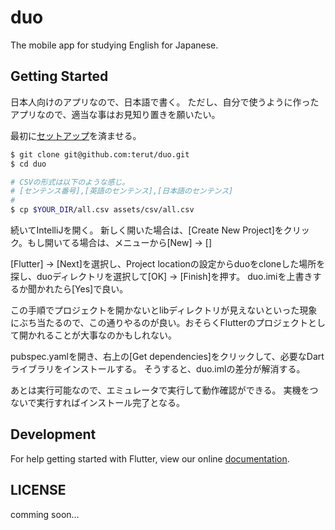 # duo

The mobile app for studying English for Japanese.

## Getting Started

日本人向けのアプリなので、日本語で書く。
ただし、自分で使うように作ったアプリなので、適当な事はお見知り置きを願いたい。

最初に[セットアップ](https://flutter.io/setup/)を済ませる。

```sh
$ git clone git@github.com:terut/duo.git
$ cd duo

# CSVの形式は以下のような感じ。
# [センテンス番号],[英語のセンテンス],[日本語のセンテンス]
#
$ cp $YOUR_DIR/all.csv assets/csv/all.csv
```

続いてIntelliJを開く。
新しく開いた場合は、[Create New Project]をクリック。もし開いてる場合は、メニューから[New] -> []

[Flutter] -> [Next]を選択し、Project locationの設定からduoをcloneした場所を探し、duoディレクトリを選択して[OK] -> [Finish]を押す。
duo.imiを上書きするか聞かれたら[Yes]で良い。

この手順でプロジェクトを開かないとlibディレクトリが見えないといった現象にぶち当たるので、この通りやるのが良い。おそらくFlutterのプロジェクトとして開かれることが大事なのかもしれない。

pubspec.yamlを開き、右上の[Get dependencies]をクリックして、必要なDartライブラリをインストールする。
そうすると、duo.imlの差分が解消する。

あとは実行可能なので、エミュレータで実行して動作確認ができる。
実機をつないで実行すればインストール完了となる。

## Development

For help getting started with Flutter, view our online
[documentation](http://flutter.io/).


## LICENSE

comming soon...
